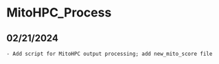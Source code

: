 # MitoHPC_Process

## 02/21/2024
    - Add script for MitoHPC output processing; add new_mito_score file
